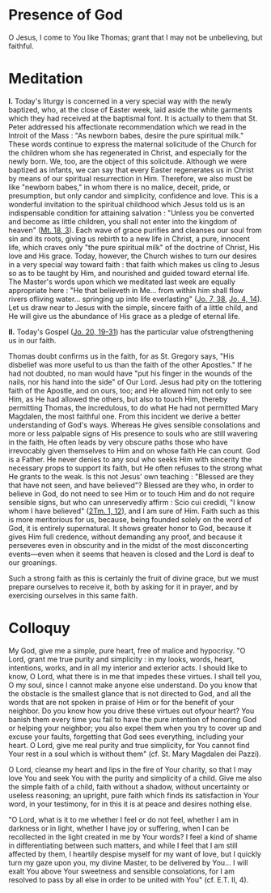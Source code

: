 # Presence of God

O Jesus, I come to You like Thomas; grant that I may not be unbelieving, but faithful.

# Meditation

**I.** Today's liturgy is concerned in a very special way with the newly baptized, who, at the close of Easter week, laid aside the white garments which they had received at the baptismal font. It is actually to them that St. Peter addressed his affectionate recommendation which we read in the Introit of the Mass : "As newborn babes, desire the pure spiritual milk." These words continue to express the maternal solicitude of the Church for the children whom she has regenerated in Christ, and especially for the newly born. We, too, are the object of this solicitude. Although we were baptized as infants, we can say that every Easter regenerates us in Christ by means of our spiritual resurrection in Him. Therefore, we also must be like "newborn babes," in whom there is no malice, deceit, pride, or presumption, but only candor and simplicity, confidence and love. This is a wonderful invitation to the spiritual childhood which Jesus told us is an indispensable condition for attaining salvation : "Unless you be converted and become as little children, you shall not enter into the kingdom of heaven" ([Mt. 18, 3](https://vulgata.online/bible/Mt.18?ed=DR2&vfn=DR2.Mt.18.3:vs)). Each wave of grace purifies and cleanses our soul from sin and its roots, giving us rebirth to a new life in Christ, a pure, innocent life, which craves only "the pure spiritual milk" of the doctrine of Christ, His love and His grace. Today, however, the Church wishes to turn our desires in a very special way toward faith : that faith which makes us cling to Jesus so as to be taught by Him, and nourished and guided toward eternal life. The Master's words upon which we meditated last week are equally appropriate here : "He that believeth in Me... from within him shall flow rivers ofliving water... springing up into life everlasting" ([Jo. 7, 38](https://vulgata.online/bible/Jo.7?ed=DR2&vfn=DR2.Jo.7.38:vs), [Jo. 4, 14](https://vulgata.online/bible/Jo.4?ed=DR2&vfn=DR2.Jo.4.14:vs)). Let us draw near to Jesus with the simple, sincere faith of a little child, and He will give us the abundance of His grace as a pledge of eternal life.

**II.** Today's Gospel ([Jo. 20, 19-31](https://vulgata.online/bible/Jo.20?ed=DR2&vfn=DR2.Jo.20.19-31:vs)) has the particular value ofstrengthening us in our faith.

Thomas doubt confirms us in the faith, for as St. Gregory says, "His disbelief was more useful to us than the faith of the other Apostles." If he had not doubted, no man would have "put his finger in the wounds of the nails, nor his hand into the side" of Our Lord. Jesus had pity on the tottering faith of the Apostle, and on ours, too; and He allowed him not only to see Him, as He had allowed the others, but also to touch Him, thereby permitting Thomas, the incredulous, to do what He had not permitted Mary Magdalen, the most faithful one. From this incident we derive a better understanding of God's ways. Whereas He gives sensible consolations and more or less palpable signs of His presence to souls who are still wavering in the faith, He often leads by very obscure paths those who have irrevocably given themselves to Him and on whose faith He can count. God is a Father. He never denies to any soul who seeks Him with sincerity the necessary props to support its faith, but He often refuses to the strong what He grants to the weak. Is this not Jesus' own teaching : "Blessed are they that have not seen, and have believed"? Blessed are they who, in order to believe in God, do not need to see Him or to touch Him and do not require sensible signs, but who can unreservedly affirm : Scio cui credidi, "I know whom I have believed" ([2Tm. 1, 12](https://vulgata.online/bible/2Tm.1?ed=DR2&vfn=DR2.2Tm.1.12:vs)), and I am sure of Him. Faith such as this is more meritorious for us, because, being founded solely on the word of God, it is entirely supernatural. It shows greater honor to God, because it gives Him full credence, without demanding any proof, and because it perseveres even in obscurity and in the midst of the most disconcerting events—even when it seems that heaven is closed and the Lord is deaf to our groanings.

Such a strong faith as this is certainly the fruit of divine grace, but we must prepare ourselves to receive it, both by asking for it in prayer, and by exercising ourselves in this same faith.

# Colloquy

My God, give me a simple, pure heart, free of malice and hypocrisy. "O Lord, grant me true purity and simplicity : in my looks, words, heart, intentions, works, and in all my interior and exterior acts. I should like to know, O Lord, what there is in me that impedes these virtues. I shall tell you, O my soul, since I cannot make anyone else understand. Do you know that the obstacle is the smallest glance that is not directed to God, and all the words that are not spoken in praise of Him or for the benefit of your neighbor. Do you know how you drive these virtues out ofyour heart? You banish them every time you fail to have the pure intention of honoring God or helping your neighbor; you also expel them when you try to cover up and excuse your faults, forgetting that God sees everything, including your heart. O Lord, give me real purity and true simplicity, for You cannot find Your rest in a soul which is without them" (cf. St. Mary Magdalen dei Pazzi).

O Lord, cleanse my heart and lips in the fire of Your charity, so that I may love You and seek You with the purity and simplicity of a child. Give me also the simple faith of a child, faith without a shadow, without uncertainty or useless reasoning; an upright, pure faith which finds its satisfaction in Your word, in your testimony, for in this it is at peace and desires nothing else.

"O Lord, what is it to me whether I feel or do not feel, whether I am in darkness or in light, whether I have joy or suffering, when I can be recollected in the light created in me by Your words? I feel a kind of shame in differentiating between such matters, and while I feel that I am still affected by them, I heartily despise myself for my want of love, but I quickly turn my gaze upon you, my divine Master, to be delivered by You... I will exalt You above Your sweetness and sensible consolations, for I am resolved to pass by all else in order to be united with You" (cf. E.T. II, 4).